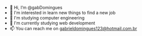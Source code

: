 - 👋 Hi, I’m @gabDomingues
- 👀 I'm interested in learn new things to find a new job
- 🌱 I'm studying computer engineering
- 💞️ I'm currently studying web development
- 📫 You can reach me on gabrieldomingues123@hotmail.com.br

<!---
gabDomingues/gabDomingues is a ✨ special ✨ repository because its `README.md` (this file) appears on your GitHub profile.
You can click the Preview link to take a look at your changes.
--->
